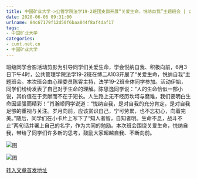 ```yaml
---
title: 中国矿业大学->公管学院法学19-2班团支部开展“关爱生命，悦纳自我”主题班会 | cumt.net.cn
date: 2020-06-06 09:31:00
urlname: 84c67179f12d50f6baa844f8af4daf17
tags: 
- 中国矿业大学
categories:
- cumt.net.cn
- 中国矿业大学
---
```

班级同学合影活动剪影为引导同学们关爱生命，学会悦纳自我、积极向前，6月3日下午4时，公共管理学院法学19-2班在博二A103开展了“关爱生命，悦纳自我”主题班会。本次班会由心理委员陈霄主持，法学19-2班全体同学参加。活动伊始，同学们纷纷发表了自己对于生命的理解。陈思逸同学说：“人的生命恰似一部小说，其价值在于贡献而不在于短长。人生路上无不经历坎坷与磨难，我们要明白生命因坚强而精彩！”肖瀚峤同学说道：“悦纳自我，是对自我的充分肯定，是对自我足够的重视与关注。岁月向前，应该赏识自己，宁可劳累，也不忘初心，向着完美。”随后，同学们在小卡片上写下了“知人者智，自知者明。生命不息，战斗不止”两句话并署上自己的名字，作为共同的勉励。本次班会围绕关爱生命，悦纳自我，带给了同学们许多新的思考，鼓励大家超越自我、不断向前。

![图](http://xwzx.cumt.edu.cn/_upload/article/images/76/7d/104eef594961811b2bd793b60cfc/7a2247e0-fa89-489d-831d-08dd69bbf6c2.jpg)

![图](http://xwzx.cumt.edu.cn/_upload/article/images/76/7d/104eef594961811b2bd793b60cfc/8f6ede00-8498-47b0-8d92-9f70888c0f04.jpg)

[转入文章首发地址](http://xwzx.cumt.edu.cn/aa/b8/c523a567992/page.htm)
